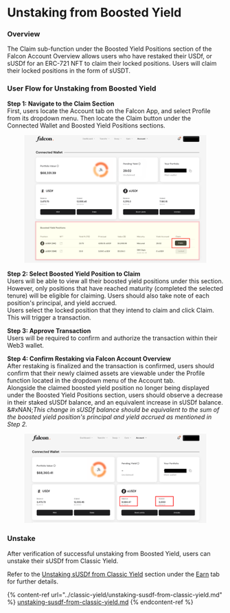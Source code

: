 # Unstaking from Boosted Yield

### **Overview**

The Claim sub-function under the Boosted Yield Positions section of the Falcon Account Overview allows users who have restaked their USDf, or sUSDf for an ERC-721 NFT to claim their locked positions. Users will claim their locked positions in the form of sUSDT.

### **User Flow for Unstaking from Boosted Yield**

**Step 1: Navigate to the Claim Section**\
First, users locate the Account tab on the Falcon App, and select Profile from its dropdown menu. Then locate the Claim button under the Connected Wallet and Boosted Yield Positions sections.

<figure><img src="../../../../.gitbook/assets/Untitled design (46).png" alt="" width="563"><figcaption></figcaption></figure>

**Step 2: Select Boosted Yield Position to Claim**\
Users will be able to view all their boosted yield positions under this section. However, only positions that have reached maturity (completed the selected tenure) will be eligible for claiming. Users should also take note of each position's principal, and yield accrued.\
Users select the locked position that they intend to claim and click Claim. This will trigger a transaction.

**Step 3: Approve Transaction**\
Users will be required to confirm and authorize the transaction within their Web3 wallet.

**Step 4: Confirm Restaking via Falcon Account Overview**\
After restaking is finalized and the transaction is confirmed, users should confirm that their newly claimed assets are viewable under the Profile function located in the dropdown menu of the Account tab. \
Alongside the claimed boosted yield position no longer being displayed under the Boosted Yield Positions section, users should observe a decrease in their staked sUSDf balance, and an equivalent increase in sUSDf balance.\
&#xNAN;_&#x54;his change in sUSDf balance should be equivalent to the sum of the boosted yield position's principal and yield accrued as mentioned in Step 2._

<figure><img src="../../../../.gitbook/assets/image (51).png" alt="" width="563"><figcaption></figcaption></figure>

### Unstake

After verification of successful unstaking from Boosted Yield, users can unstake their sUSDf from Classic Yield.

Refer to the [Unstaking sUSDf from Classic Yield](../classic-yield/unstaking-susdf-from-classic-yield.md) section under the [Earn](../) tab for further details.

{% content-ref url="../classic-yield/unstaking-susdf-from-classic-yield.md" %}
[unstaking-susdf-from-classic-yield.md](../classic-yield/unstaking-susdf-from-classic-yield.md)
{% endcontent-ref %}
